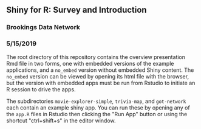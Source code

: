 ## Shiny for R: Survey and Introduction
### Brookings Data Network
### 5/15/2019

The root directory of this repository contains the overview presentation Rmd file in two forms, one with embedded versions of the example applications, and a `no_embed` version without embedded Shiny content. The `no_embed` version can be viewed by opening its html file with the browser, but the version with embedded apps must be run from Rstudio to initiate an R session to drive the apps.

The subdirectories `movie-explorer-simple`, `trivia-map`, and `got-network` each contain an example shiny app. You can run these by opening any of the `app.R` files in Rstudio then clicking the "Run App" button or using the shortcut "ctrl+shift+s" in the editor window.